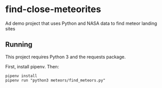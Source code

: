 # find-close-meteorites
Ad demo project that uses Python and NASA data  to find meteor landing sites

## Running

This project requires Python 3 and the requests package.

First, install pipenv. Then:

```
pipenv install
pipenv run "python3 meteors/find_meteors.py"
```
